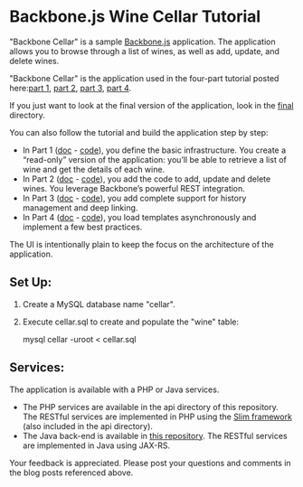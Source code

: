 # Backbone.js Wine Cellar Tutorial #

"Backbone Cellar" is a sample [Backbone.js](http://documentcloud.github.com/backbone/) application.
The application allows you to browse through a list of wines, as well as add, update, and delete wines.

"Backbone Cellar" is the application used in the four-part tutorial posted here:[part 1](http://coenraets.org/blog/2011/12/backbone-js-wine-cellar-tutorial-part-1-getting-started/), [part 2](http://coenraets.org/blog/2011/12/backbone-js-wine-cellar-tutorial-part-2-crud/), [part 3](http://coenraets.org/blog/2011/12/backbone-js-wine-cellar-tutorial-part-3-deep-linking-and-application-states/), [part 4](http://coenraets.org/blog/2012/01/backbone-js-lessons-learned-and-improved-sample-app/).

If you just want to look at the final version of the application, look in the [final](https://github.com/ccoenraets/backbone-cellar/tree/master/final) directory.

You can also follow the tutorial and build the application step by step:

- In Part 1 ([doc](http://coenraets.org/blog/2011/12/backbone-js-wine-cellar-tutorial-part-1-getting-started/) - [code](https://github.com/ccoenraets/backbone-cellar/tree/master/part1)), you define the basic infrastructure. You create a “read-only” version of the application: you’ll be able to retrieve a list of wine and get the details of each wine.
- In Part 2 ([doc](http://coenraets.org/blog/2011/12/backbone-js-wine-cellar-tutorial-part-2-crud/) - [code](https://github.com/ccoenraets/backbone-cellar/tree/master/part2)), you add the code to add, update and delete wines. You leverage Backbone’s powerful REST integration.
- In Part 3 ([doc](http://coenraets.org/blog/2011/12/backbone-js-wine-cellar-tutorial-part-3-deep-linking-and-application-states/) - [code](https://github.com/ccoenraets/backbone-cellar/tree/master/part3)), you add complete support for history management and deep linking.
- In Part 4 ([doc](http://coenraets.org/blog/2012/01/backbone-js-lessons-learned-and-improved-sample-app/) - [code](https://github.com/ccoenraets/backbone-cellar/tree/master/final)), you load templates asynchronously and implement a few best practices.

The UI is intentionally plain to keep the focus on the architecture of the application. 

## Set Up: ##

1. Create a MySQL database name "cellar".
2. Execute cellar.sql to create and populate the "wine" table:

	mysql cellar -uroot < cellar.sql

## Services: ##

The application is available with a PHP or Java services.
- The PHP services are available in the api directory of this repository. The RESTful services are implemented in PHP using the [Slim framework](http://www.slimframework.com/) (also included in the api directory).
- The Java back-end is available in [this repository](https://github.com/ccoenraets/backbone-jax-cellar). The RESTful services are implemented in Java using JAX-RS.

Your feedback is appreciated. Please post your questions and comments in the blog posts referenced above.